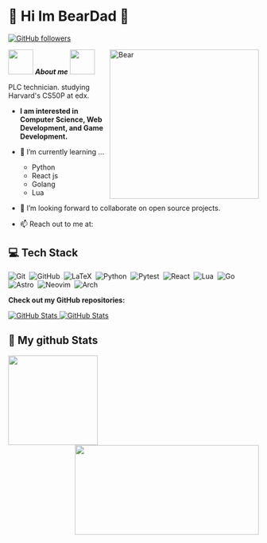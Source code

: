 # 🐻 Hi Im BearDad 🐻

[![GitHub followers](https://img.shields.io/github/followers/BearDad.svg?style=social&label=Follow)](https://github.com/BearDad?tab=followers)<br/>

<img align="right" width=300px alt="Bear" src="https://media4.giphy.com/media/v1.Y2lkPTc5MGI3NjExcm81Y2twend4bzE3MDg3ZGFiOGd5OW0zdWV1cjBmZW43cm1kODR3dyZlcD12MV9pbnRlcm5hbF9naWZfYnlfaWQmY3Q9Zw/l0K4puBUN4w6G4ksE/giphy.webp" />

<img src="https://media0.giphy.com/media/v1.Y2lkPTc5MGI3NjExeWdjc3dsanY1MWNsOXYxN21jeXE0amt4cjluanI1OWoyYnlubDM0cSZlcD12MV9pbnRlcm5hbF9naWZfYnlfaWQmY3Q9cw/1wLXYOh3trpXIHXka5/giphy.webp" width="50px">&nbsp;**_About me_** <img src="https://media2.giphy.com/media/v1.Y2lkPTc5MGI3NjExbTk2MzMwZmp2MnR1bGx5bGhncGp3Y2x2YWFqbml3NHowazlnY3k0YyZlcD12MV9pbnRlcm5hbF9naWZfYnlfaWQmY3Q9cw/GuAyo258Gj8m7UXYLg/giphy.webp" width="50px" >

PLC technician. studying Harvard's CS50P at edx.

- **I am interested in Computer Science, Web Development, and Game Development.**

* 🌱 I’m currently learning ...

  - Python
  - React js
  - Golang
  - Lua

* 👯 I’m looking forward to collaborate on open source projects.
* 📫 Reach out to me at: <a href=""></a>

## 💻 Tech Stack

![Git](https://img.shields.io/badge/git-%23F05033.svg?style=for-the-badge&logo=git&logoColor=white)&nbsp;
![GitHub](https://img.shields.io/badge/github-%23121011.svg?style=for-the-badge&logo=github&logoColor=white)&nbsp;
![LaTeX](https://img.shields.io/badge/latex-%23008080.svg?style=for-the-badge&logo=latex&logoColor=white)&nbsp;
![Python](https://img.shields.io/badge/python-3670A0?style=for-the-badge&logo=python&logoColor=ffdd54)&nbsp;
![Pytest](https://img.shields.io/badge/pytest-%23ffffff.svg?style=for-the-badge&logo=pytest&logoColor=2f9fe3)&nbsp;
![React](https://img.shields.io/badge/React-66a0e2?style=for-the-badge&logo=react&logoColor=white)&nbsp;
![Lua](https://img.shields.io/badge/lua-%232C2D72.svg?style=for-the-badge&logo=lua&logoColor=white)&nbsp;
![Go](https://img.shields.io/badge/go-%2300ADD8.svg?style=for-the-badge&logo=go&logoColor=white)&nbsp;
![Astro](https://img.shields.io/badge/astro-%232C2052.svg?style=for-the-badge&logo=astro&logoColor=white)&nbsp;
![Neovim](https://img.shields.io/badge/NeoVim-%2357A143.svg?&style=for-the-badge&logo=neovim&logoColor=white)&nbsp;
![Arch](https://img.shields.io/badge/Arch%20Linux-1793D1?logo=arch-linux&logoColor=fff&style=for-the-badge)&nbsp;

**Check out my GitHub repositories:**

<div>
  <p>
    <a href="https://github.com/BearDad/.dotfiles">
      <img src="https://github-readme-stats.vercel.app/api/pin/?username=BearDad&repo=.dotfiles&theme=algolia" alt="GitHub Stats" />
    </a>
    <a href="https://github.com/BearDad/cs50">
      <img src="https://github-readme-stats.vercel.app/api/pin/?username=BearDad&repo=cs50&theme=algolia" alt="GitHub Stats" />
    </a>
  </p>
</div>

<h2>👀 My github Stats</h2>

<div>
  <p align="left">
    <a>
    <img height="180em" src="https://github-readme-stats.vercel.app/api?username=BearDad&theme=algolia&show_icons=true&hide_border=false&count_private=false" />
    <img align="right" height="180em" width="370em" src="https://github-readme-stats-eight-theta.vercel.app/api/top-langs/?username=BearDad&layout=compact&langs_count=8&theme=algolia"/>
    </a>
  </p>
</div>
